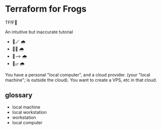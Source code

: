 # Terraform for Frogs
TFfF🐸

An intuitive but inaccurate tutorial

* 🐸🪄 🌧️
* 🐸🙏 🌧️
* 🐸⟶ 🌧️
* 🐸⥂ 🌧️

You have a personal "local computer", and a cloud provider.
(your "local machine"; is outside the cloud).
You want to create a VPS,  etc in that cloud.



## glossary
* local machine
* local workstation
* workstation
* local computer



